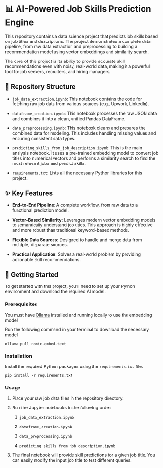 # 📊 AI-Powered Job Skills Prediction Engine

This repository contains a data science project that predicts job skills based on job titles and descriptions. The project demonstrates a complete data pipeline, from raw data extraction and preprocessing to building a recommendation model using vector embeddings and similarity search.

The core of this project is its ability to provide accurate skill recommendations even with noisy, real-world data, making it a powerful tool for job seekers, recruiters, and hiring managers.

## 📁 Repository Structure

* `job_data_extraction.ipynb`: This notebook contains the code for fetching raw job data from various sources (e.g., Upwork, LinkedIn).

* `dataframe_creation.ipynb`: This notebook processes the raw JSON data and combines it into a clean, unified Pandas DataFrame.

* `data_preprocessing.ipynb`: This notebook cleans and prepares the combined data for modeling. This includes handling missing values and ensuring consistent data types.

* `predicting_skills_from_job_description.ipynb`: This is the main analysis notebook. It uses a pre-trained embedding model to convert job titles into numerical vectors and performs a similarity search to find the most relevant jobs and predict skills.

* `requirements.txt`: Lists all the necessary Python libraries for this project.

## ✨ Key Features

* **End-to-End Pipeline**: A complete workflow, from raw data to a functional prediction model.

* **Vector-Based Similarity**: Leverages modern vector embedding models to semantically understand job titles. This approach is highly effective and more robust than traditional keyword-based methods.

* **Flexible Data Sources**: Designed to handle and merge data from multiple, disparate sources.

* **Practical Application**: Solves a real-world problem by providing actionable skill recommendations.

## 🚀 Getting Started

To get started with this project, you'll need to set up your Python environment and download the required AI model.

### Prerequisites

You must have [Ollama](https://ollama.com/) installed and running locally to use the embedding model.

Run the following command in your terminal to download the necessary model:
```
ollama pull nomic-embed-text
```

### Installation

Install the required Python packages using the `requirements.txt` file.

```
pip install -r requirements.txt
```

### Usage

1. Place your raw job data files in the repository directory.

2. Run the Jupyter notebooks in the following order:

   1. `job_data_extraction.ipynb`

   2. `dataframe_creation.ipynb`

   3. `data_preprocessing.ipynb`

   4. `predicting_skills_from_job_description.ipynb`

3. The final notebook will provide skill predictions for a given job title. You can easily modify the input job title to test different queries.
